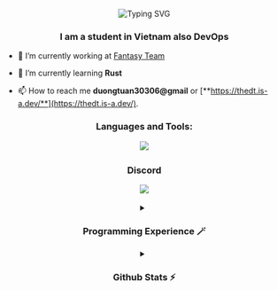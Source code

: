 <p align="center"><img src="https://readme-typing-svg.herokuapp.com?font=Ubuntu&weight=700&size=30&pause=500&random=false&width=250&lines=Hi+%F0%9F%91%8B%2C+I'm+The+DT" alt="Typing SVG" /></p>
<h3 align="center">I am a student in Vietnam also DevOps</h3>

- 🔭 I’m currently working at [Fantasy Team](https://github.com/fantasybot-red/)

- 🌱 I’m currently learning **Rust**

- 📫 How to reach me **duongtuan30306@gmail** or [**https://thedt.is-a.dev/**](https://thedt.is-a.dev/).

<h3 align="center">Languages and Tools:</h3>
<p align="center">
    <img src="https://skillicons.dev/icons?i=cloudflare,bootstrap,bash,astro,actix,css,docker,express,flask,github,githubactions,gradle,html,java,js,sentry,mongodb,nodejs,postman,py,raspberrypi,redis,regex,rust,spring,vscode&perline=13" />
</p>

<h3 align="center">Discord</h3>
<p align="center"><a href="https://discord.com/users/542602170080428063"><img src="https://lanyard.cnrad.dev/api/542602170080428063"></a></p>

<details align="center">
    <summary align="center"><h3 align="center">Programming Experience 🪄</h3></summary>
    <h4 align="left">Rust</h5>
    <p align="left">Make web or some type of HTTP proxy algorithm using axum or hyper.</p>
    <h4 align="left">Python</h5>
    <p align="left">Helped develop code algorithm extract values from HTML using RegEx.</p>
    <h4 align="left">Javascript</h5>
    <p align="left">Helped develop code to display ASCII characters through a Virtual instance of the browser through a console or alert.</p>
    <h4 align="left">Java</h5>
    <p align="left">Helped develop code algorithm to display "Hello world" on Terminal</p>
    <h6>* Just kidding i can do more that than</h6>
</details>

<details align="center">
    <summary align="center"><h3 align="center">Github Stats ⚡</h3></summary>
<p align="left"> 
<img src="https://github-readme-stats.vercel.app/api/top-langs/?username=thedtvn&theme=radical"><br>
</p>
<p align="left"> 
<img src="https://github-readme-stats.vercel.app/api?username=thedtvn&show_icons=true&theme=radical"><br>
</p>
<p align="left"> 
<img src="https://github-readme-streak-stats.herokuapp.com/?user=thedtvn&theme=radical&hide_border=fals"><br>
</p>
<p align="left"> 
<img src="https://github-readme-activity-graph.vercel.app/graph?username=thedtvn&bg_color=141321&color=ffffff&line=d83b7d&point=8a757d&area=true&hide_border=false"><br>
</p>
<p align="left"> 
<img src="./profile-3d-contrib/profile-night-green.svg">
</p>
</details>
